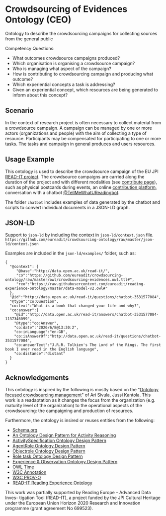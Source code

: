 # Crowdsourcing of Evidences Ontology (CEO)
Ontology to describe the crowdsourcing campaigns for collecting sources from the general public

Competency Questions:

- What outcomes crowdsource campaigns produced?
- Which organisation is organising a crowdsource campaign?
- Who is managing what aspect of the campaign?
- How is contributing to crowdsourcing campaign and producing what outcome?
- Which experiential concepts a task is addressing?
- Given an experiential concept, which resources are being generated to inform about this concept?

## Scenario
In the context of research project is often necessary to collect material from a crowdsource campaign. A campaign can be managed by one or more actors (organizations and people) with the aim of collecting a type of resource. Participants may be compensated for participating to one or more tasks. The tasks and campaign in general produces and users resources.

## Usage Example
This ontology is used to describe the crowdsource campaign of the EU JPI [READ-IT project](https://readit-project.eu/). The crowdsource campaigns are carried along the duration of the project and with different modalities (see [contribute page](https://readit-project.eu/contact/contribute-to-read-it/)), such as physical postcards during events, an online [contribution platform](https://read-it.in-two.com/), conversation with a chatbot [@TellMeWhatUReadingbot](https://t.me/tellmewhatureadingbot).

The folder `chatbot` includes examples of data generated by the chatbot and scripts to convert individual documents in a JSON-LD graph.

## JSON-LD
Support to `json-ld` by including the context in `json-ld/context.json` file.
```https://github.com/eureadit/crowdsourcing-ontology/raw/master/json-ld/context.json```

Examples are included in the `json-ld/examples/` folder, such as:

```
{
  "@context": {
     "@base":"http://data.open.ac.uk/read-it/",
     "co":"https://github.com/eureadit/crowdsourcing-ontology/raw/master/owl/crowdsourcing-evidences.owl.ttl#",
     "reo":"https://raw.githubusercontent.com/eureadit/reading-experience-ontology/master/data-model-v2.owl#"
  },
  "@id":"http://data.open.ac.uk/read-it/questions/chatbot-3531577084",
  "@type":"co:Question",
  "co:text":"What is a book that changed your life and why?",
  "co:answer":{
    "@id":"http://data.open.ac.uk/read-it/answers/chatbot-3531577084-1137346099",
    "@type":"co:Answer",
    "co:date":"2020/6/8@13:30:2",
    "co:inLanguage":"en-GB",
    "co:isAnswerOf":"http://data.open.ac.uk/read-it/questions/chatbot-3531577084",
    "co:answerText":"J.R.R. Tolkien's The Lord of the Rings. The first book I ever read in the English language",
    "co:distance":"distant"
  }
}
```

## Acknowledgements
This ontology is inspired by the following is mostly based on the "[Ontology focused crowdsourcing management](https://doi.org/10.1016/j.promfg.2015.07.286)" of Ari Sivula, Jussi Kantola. This work is a readaptation as it changes the focus from the organization (e.g. maturity level of the organization) to the operational aspects of the crowdsourcing: the campaigning and production of resources.

Furthermore, the ontology is insired or reuses entities from the following:

- [Schema.org](https://schema.org)
- [An Ontology Design Pattern for Activity Reasoning](https://dl.acm.org/doi/10.5555/2878937.2878946)
- [ActivitySpecification Ontology Design Pattern](http://ontologydesignpatterns.org/wiki/Submissions:ActivitySpecification)
- [AgentRole Ontology Design Pattern](http://ontologydesignpatterns.org/wiki/Submissions:AgentRole)
- [Objectrole Ontology Design Pattern](http://ontologydesignpatterns.org/wiki/Submissions:Objectrole)
- [Role task Ontology Design Pattern](http://ontologydesignpatterns.org/wiki/Submissions:Role_task)
- [Experience & Observation Ontology Design Pattern](https://github.com/modellingDH/odp_experience)
- [OWL Time](https://www.w3.org/TR/owl-time)
- [W3C Annotation](https://www.w3.org/TR/annotation-vocab/)
- [W3C PROV-O](https://www.w3.org/TR/prov-o/)
- [READ-IT Reading Experience Ontology](https://github.com/eureadit/reading-experience-ontology)

This work was partially supported by Reading Europe – Advanced Data Inves- tigation Tool (READ-IT), a project funded by the JPI Cultural Heritage under the European Union Horizon 2020 Research and Innovation programme (grant agreement No 699523).
